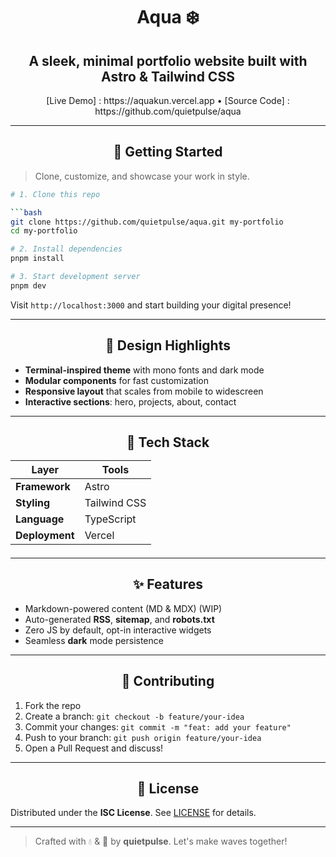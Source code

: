<h1 align="center"> Aqua ❄️ </h1>

<h2 align="center"> A sleek, minimal portfolio website built with Astro & Tailwind CSS </h2>

<div align="center">
    [Live Demo] : https://aquakun.vercel.app • [Source Code] : https://github.com/quietpulse/aqua
</div>

---

<h2 align="center"> 🚀 Getting Started </h2>

> Clone, customize, and showcase your work in style.

```bash
# 1. Clone this repo

```bash
git clone https://github.com/quietpulse/aqua.git my-portfolio
cd my-portfolio
```

```bash
# 2. Install dependencies
pnpm install
```

```bash
# 3. Start development server
pnpm dev
```

Visit `http://localhost:3000` and start building your digital presence!

---

<h2 align="center"> 🎨 Design Highlights </h2>

- **Terminal-inspired theme** with mono fonts and dark mode
- **Modular components** for fast customization
- **Responsive layout** that scales from mobile to widescreen
- **Interactive sections**: hero, projects, about, contact

---

<h2 align="center"> 🔧 Tech Stack
    

| Layer         | Tools               |
| ------------- | ------------------- |
| **Framework** | Astro               |
| **Styling**   | Tailwind CSS        |
| **Language**  | TypeScript          |
| **Deployment**| Vercel              |

---

<h2 align="center"> ✨ Features </h2>

- Markdown-powered content (MD & MDX) (WIP)
- Auto-generated **RSS**, **sitemap**, and **robots.txt**
- Zero JS by default, opt-in interactive widgets
- Seamless **dark** mode persistence

---

<h2 align="center"> 🤝 Contributing </h2>

1. Fork the repo
2. Create a branch: `git checkout -b feature/your-idea`
3. Commit your changes: `git commit -m "feat: add your feature"`
4. Push to your branch: `git push origin feature/your-idea`
5. Open a Pull Request and discuss!

---

<h2 align="center"> 📄 License </h2>

Distributed under the **ISC License**. See [LICENSE](LICENSE) for details.

---

> Crafted with 💧 & 🎨 by **quietpulse**. Let's make waves together!

